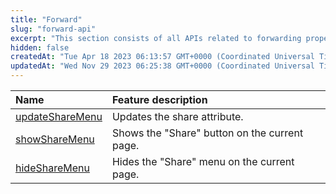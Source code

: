 ```yaml
---
title: "Forward"
slug: "forward-api"
excerpt: "This section consists of all APIs related to forwarding properties in the Mini App."
hidden: false
createdAt: "Tue Apr 18 2023 06:13:57 GMT+0000 (Coordinated Universal Time)"
updatedAt: "Wed Nov 29 2023 06:25:38 GMT+0000 (Coordinated Universal Time)"
---
```

| Name                                         | Feature description                           |
| :------------------------------------------- | :-------------------------------------------- |
| [updateShareMenu](doc:update-share-menu-api) | Updates the share attribute.                  |
| [showShareMenu](doc:show-share-menu-api)     | Shows the "Share" button on the current page. |
| [hideShareMenu](doc:hide-share-menu-api)     | Hides the "Share" menu on the current page.   |
